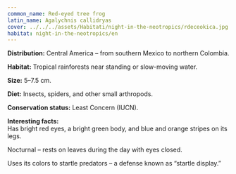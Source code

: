 ```yaml
---
common_name: Red-eyed tree frog
latin_name: Agalychnis callidryas
cover: ../../../assets/Habitati/night-in-the-neotropics/rdeceokica.jpg
habitat: night-in-the-neotropics/en
---
```

**Distribution:** Central America – from southern Mexico to northern Colombia.  

**Habitat:** Tropical rainforests near standing or slow-moving water.  

**Size:** 5–7.5 cm.  

**Diet:** Insects, spiders, and other small arthropods.  

**Conservation status:** Least Concern (IUCN).  

**Interesting facts:**  
Has bright red eyes, a bright green body, and blue and orange stripes on its legs.  

Nocturnal – rests on leaves during the day with eyes closed.  

Uses its colors to startle predators – a defense known as “startle display.”
